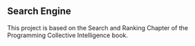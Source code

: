 ## Search Engine
This project is based on the Search and Ranking Chapter of the Programming Collective Intelligence book.
